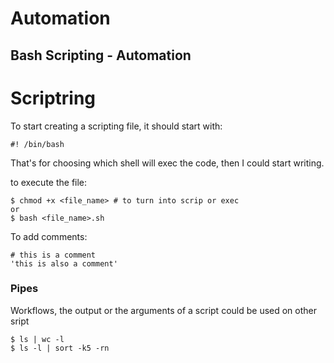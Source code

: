 # Automation

## Bash Scripting - Automation

# Scriptring

To start creating a scripting file, it should start with: 

	#! /bin/bash

That's for choosing which shell will exec the code, then I could start writing.

to execute the file:

	$ chmod +x <file_name> # to turn into scrip or exec
	or 
	$ bash <file_name>.sh 

To add comments:

	# this is a comment
	'this is also a comment'


### Pipes
Workflows, the output or the arguments of a script could be used on other sript

	$ ls | wc -l
	$ ls -l | sort -k5 -rn


